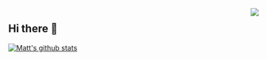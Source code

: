 <img align="right" src="http://hits.dwyl.com/mattmurray/mattmurray.svg">
<div><h2>Hi there 👋</h1></div>


[![Matt's github stats](https://github-readme-stats.vercel.app/api?username=mattmurray&count_private=true&show_icons=true)](#)




<!--
**mattmurray/mattmurray** is a ✨ _special_ ✨ repository because its `README.md` (this file) appears on your GitHub profile.

Here are some ideas to get you started:

- 🔭 I’m currently working on ...
- 🌱 I’m currently learning ...
- 👯 I’m looking to collaborate on ...
- 🤔 I’m looking for help with ...
- 💬 Ask me about ...
- 📫 How to reach me: ...
- 😄 Pronouns: ...
- ⚡ Fun fact: ...
-->
